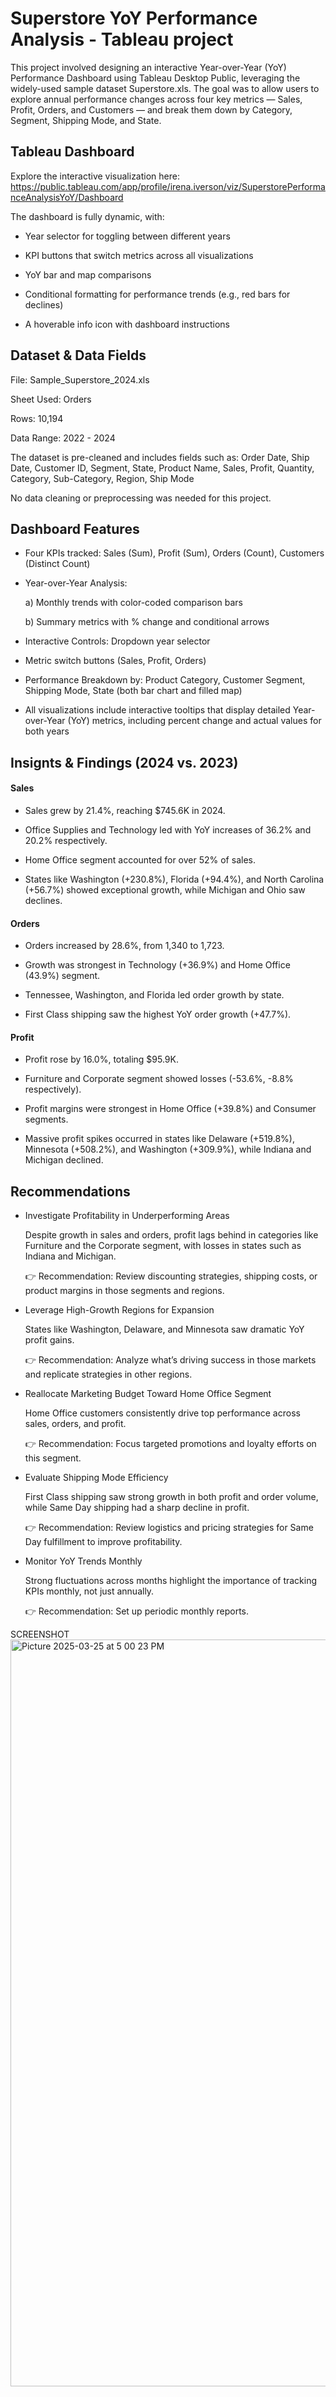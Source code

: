 # Superstore YoY Performance Analysis - Tableau project

This project involved designing an interactive Year-over-Year (YoY) Performance Dashboard using Tableau Desktop Public, leveraging the widely-used sample dataset Superstore.xls. The goal was to allow users to explore annual performance changes across four key metrics — Sales, Profit, Orders, and Customers — and break them down by Category, Segment, Shipping Mode, and State.

## Tableau Dashboard

Explore the interactive visualization here: https://public.tableau.com/app/profile/irena.iverson/viz/SuperstorePerformanceAnalysisYoY/Dashboard 

The dashboard is fully dynamic, with:

- Year selector for toggling between different years

- KPI buttons that switch metrics across all visualizations

- YoY bar and map comparisons

- Conditional formatting for performance trends (e.g., red bars for declines)

- A hoverable info icon with dashboard instructions

## Dataset & Data Fields

File: Sample_Superstore_2024.xls

Sheet Used: Orders

Rows: 10,194

Data Range: 2022 - 2024

The dataset is pre-cleaned and includes fields such as: Order Date, Ship Date, Customer ID, Segment, State, Product Name, Sales, Profit, Quantity, Category, Sub-Category, Region, Ship Mode

No data cleaning or preprocessing was needed for this project.

## Dashboard Features
- Four KPIs tracked: Sales (Sum), Profit (Sum), Orders (Count), Customers (Distinct Count)

- Year-over-Year Analysis:

  a) Monthly trends with color-coded comparison bars

  b) Summary metrics with % change and conditional arrows

- Interactive Controls: Dropdown year selector

- Metric switch buttons (Sales, Profit, Orders)

- Performance Breakdown by: Product Category, Customer Segment, Shipping Mode, State (both bar chart and filled map)

- All visualizations include interactive tooltips that display detailed Year-over-Year (YoY) metrics, including percent change and actual values for both years

## Insignts & Findings (2024 vs. 2023)

#### Sales
- Sales grew by 21.4%, reaching $745.6K in 2024.

- Office Supplies and Technology led with YoY increases of 36.2% and 20.2% respectively.

- Home Office segment accounted for over 52% of sales.

- States like Washington (+230.8%), Florida (+94.4%), and North Carolina (+56.7%) showed exceptional growth, while Michigan and Ohio saw declines.

#### Orders
- Orders increased by 28.6%, from 1,340 to 1,723.

- Growth was strongest in Technology (+36.9%) and Home Office (43.9%) segment.

- Tennessee, Washington, and Florida led order growth by state.

- First Class shipping saw the highest YoY order growth (+47.7%).

#### Profit
- Profit rose by 16.0%, totaling $95.9K.

- Furniture and Corporate segment showed losses (-53.6%, -8.8% respectively).

- Profit margins were strongest in Home Office (+39.8%) and Consumer segments.

- Massive profit spikes occurred in states like Delaware (+519.8%), Minnesota (+508.2%), and Washington (+309.9%), while Indiana and Michigan declined.

## Recommendations
- Investigate Profitability in Underperforming Areas

    Despite growth in sales and orders, profit lags behind in categories like Furniture and the Corporate segment, with losses in states such as Indiana and Michigan.

    👉 Recommendation: Review discounting strategies, shipping costs, or product margins in those segments and regions.

- Leverage High-Growth Regions for Expansion

    States like Washington, Delaware, and Minnesota saw dramatic YoY profit gains.

    👉 Recommendation: Analyze what’s driving success in those markets and replicate strategies in other regions.

- Reallocate Marketing Budget Toward Home Office Segment

    Home Office customers consistently drive top performance across sales, orders, and profit.

    👉 Recommendation: Focus targeted promotions and loyalty efforts on this segment.

- Evaluate Shipping Mode Efficiency

    First Class shipping saw strong growth in both profit and order volume, while Same Day shipping had a sharp decline in profit.

    👉 Recommendation: Review logistics and pricing strategies for Same Day fulfillment to improve profitability.

- Monitor YoY Trends Monthly

    Strong fluctuations across months highlight the importance of tracking KPIs monthly, not just annually.

    👉 Recommendation: Set up periodic monthly reports.

SCREENSHOT
   <img width="1195" alt="Picture 2025-03-25 at 5 00 23 PM" src="https://github.com/user-attachments/assets/e920dbfa-ed4b-41b3-8844-8e48fb34a04f" />

